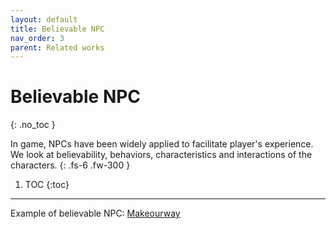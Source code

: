 ```yaml
---
layout: default
title: Believable NPC
nav_order: 3
parent: Related works
---
```


# Believable NPC
{: .no_toc }


In game, NPCs have been widely applied to facilitate player's experience. We look at believability, behaviors, characteristics and interactions of the characters.
{: .fs-6 .fw-300 }

1. TOC
{:toc}

---
Example of believable NPC:
[Makeourway](https://makeourway.com/)
